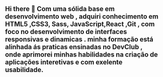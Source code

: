 ## Hi there 👋 Com uma sólida base em desenvolvimento web , adquiri conhecimento em HTML5 ,CSS3, Sass, JavaScript,React ,Git , com foco no desenvolvimento de interfaces responsivas e dinamicas . minha formação  está alinhada ás praticas ensinadas no DevClub , onde  aprimorei minhas habilidades na criação de aplicações interetivas e com exelente usabilidade.

<!--
**maickon-coding/maickon-coding** is a ✨ _special_ ✨ repository because its `README.md` (this file) appears on your GitHub profile.

Here are some ideas to get you started:

- 🔭 I’m currently working on ...
- 🌱 I’m currently learning ...
- 👯 I’m looking to collaborate on ...
- 🤔 I’m looking for help with ...
- 💬 Ask me about ...
- 📫 How to reach me: ...
- 😄 Pronouns: ...
- ⚡ Fun fact: ...
-->
